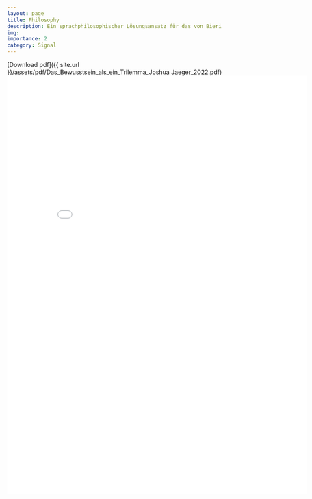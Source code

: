 ```yaml
---
layout: page
title: Philosophy
description: Ein sprachphilosophischer Lösungsansatz für das von Bieri verfasste Trilemma
img:
importance: 2
category: Signal
---
```

[Download pdf]({{ site.url }}/assets/pdf/Das_Bewusstsein_als_ein_Trilemma_Joshua Jaeger_2022.pdf)
<embed src="{{ site.url }}/assets/pdf/Das_Bewusstsein_als_ein_Trilemma_Joshua Jaeger_2022.pdf" width="700" height="975" type="application/pdf"/>